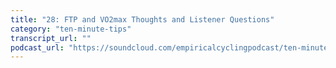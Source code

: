 ```yaml
---
title: "28: FTP and VO2max Thoughts and Listener Questions"
category: "ten-minute-tips"
transcript_url: ""
podcast_url: "https://soundcloud.com/empiricalcyclingpodcast/ten-minute-tips-28-ftp-and-vo2max-thoughts-and-listener-questions"
---
```

